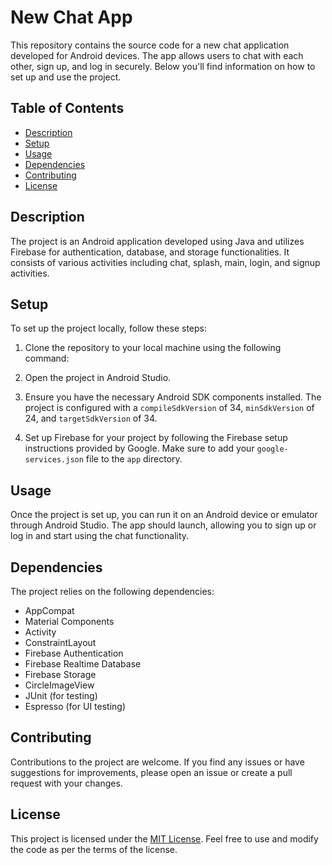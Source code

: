 # New Chat App

This repository contains the source code for a new chat application developed for Android devices. The app allows users to chat with each other, sign up, and log in securely. Below you'll find information on how to set up and use the project.

## Table of Contents

- [Description](#description)
- [Setup](#setup)
- [Usage](#usage)
- [Dependencies](#dependencies)
- [Contributing](#contributing)
- [License](#license)

## Description

The project is an Android application developed using Java and utilizes Firebase for authentication, database, and storage functionalities. It consists of various activities including chat, splash, main, login, and signup activities.

## Setup

To set up the project locally, follow these steps:

1. Clone the repository to your local machine using the following command:


2. Open the project in Android Studio.

3. Ensure you have the necessary Android SDK components installed. The project is configured with a `compileSdkVersion` of 34, `minSdkVersion` of 24, and `targetSdkVersion` of 34.

4. Set up Firebase for your project by following the Firebase setup instructions provided by Google. Make sure to add your `google-services.json` file to the `app` directory.

## Usage

Once the project is set up, you can run it on an Android device or emulator through Android Studio. The app should launch, allowing you to sign up or log in and start using the chat functionality.

## Dependencies

The project relies on the following dependencies:

- AppCompat
- Material Components
- Activity
- ConstraintLayout
- Firebase Authentication
- Firebase Realtime Database
- Firebase Storage
- CircleImageView
- JUnit (for testing)
- Espresso (for UI testing)

## Contributing

Contributions to the project are welcome. If you find any issues or have suggestions for improvements, please open an issue or create a pull request with your changes.

## License

This project is licensed under the [MIT License](LICENSE). Feel free to use and modify the code as per the terms of the license.
